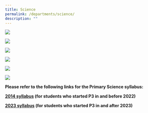 ```yaml
---
title: Science
permalink: /departments/science/
description: ""
---
```

![](/images/science_1.png)

![](/images/infographic%202_5%20may.png)

![](/images/infographic%203_5%20may.png)

![](/images/science_3.png)

![](/images/science_4.png)

![](/images/science_5.png)

**Please refer to the following links for the Primary Science syllabus:**

**[2014 syllabus](https://www.moe.gov.sg/-/media/files/primary/science-primary-2014) (for students who started P3 in and before 2022)**

**[2023 syllabus](https://www.moe.gov.sg/-/media/files/primary/syllabus/2023-primary-science.ashx) (for students who started P3 in and after 2023)**